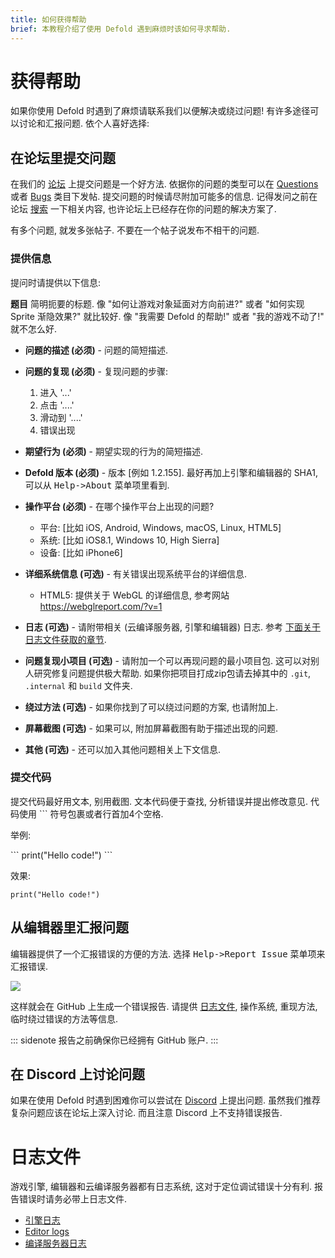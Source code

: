 ```yaml
---
title: 如何获得帮助
brief: 本教程介绍了使用 Defold 遇到麻烦时该如何寻求帮助.
---
```


# 获得帮助

如果你使用 Defold 时遇到了麻烦请联系我们以便解决或绕过问题! 有许多途径可以讨论和汇报问题. 依个人喜好选择:

## 在论坛里提交问题

在我们的 [论坛](https://forum.defold.com) 上提交问题是一个好方法. 依据你的问题的类型可以在 [Questions](https://forum.defold.com/c/questions) 或者 [Bugs](https://forum.defold.com/c/bugs) 类目下发帖. 提交问题的时候请尽附加可能多的信息. 记得发问之前在论坛 [搜索](https://forum.defold.com/search) 一下相关内容, 也许论坛上已经存在你的问题的解决方案了.

有多个问题, 就发多张帖子. 不要在一个帖子说发布不相干的问题.

### 提供信息
提问时请提供以下信息:

**题目**
简明扼要的标题. 像 "如何让游戏对象延面对方向前进?" 或者 "如何实现 Sprite 渐隐效果?" 就比较好. 像 "我需要 Defold 的帮助!" 或者 "我的游戏不动了!" 就不怎么好.

* **问题的描述 (必须)** - 问题的简短描述.

* **问题的复现 (必须)** - 复现问题的步骤:
  1. 进入 '...'
  2. 点击 '....'
  3. 滑动到 '....'
  4. 错误出现

* **期望行为 (必须)** - 期望实现的行为的简短描述.

* **Defold 版本 (必须)** - 版本 [例如 1.2.155]. 最好再加上引擎和编辑器的 SHA1, 可以从 <kbd>Help->About</kbd> 菜单项里看到.

* **操作平台 (必须)** - 在哪个操作平台上出现的问题?
  - 平台: [比如 iOS, Android, Windows, macOS, Linux, HTML5]
  - 系统: [比如 iOS8.1, Windows 10, High Sierra]
  - 设备: [比如 iPhone6]

* **详细系统信息 (可选)** - 有关错误出现系统平台的详细信息.
  - HTML5: 提供关于 WebGL 的详细信息, 参考网站 https://webglreport.com/?v=1

* **日志 (可选)** - 请附带相关 (云编译服务器, 引擎和编辑器) 日志. 参考 [下面关于日志文件获取的章节](#log-files).

* **问题复现小项目 (可选)** - 请附加一个可以再现问题的最小项目包. 这可以对别人研究修复问题提供极大帮助. 如果你把项目打成zip包请去掉其中的 `.git`, `.internal` 和 `build` 文件夹.

* **绕过方法 (可选)** - 如果你找到了可以绕过问题的方案, 也请附加上.

* **屏幕截图 (可选)** - 如果可以, 附加屏幕截图有助于描述出现的问题.

* **其他 (可选)** - 还可以加入其他问题相关上下文信息.


### 提交代码
提交代码最好用文本, 别用截图. 文本代码便于查找, 分析错误并提出修改意见. 代码使用 \`\`\` 符号包裹或者行首加4个空格.

举例:

\`\`\`
print("Hello code!")
\`\`\`

效果:

```
print("Hello code!")
```


## 从编辑器里汇报问题

编辑器提供了一个汇报错误的方便的方法. 选择 <kbd>Help->Report Issue</kbd> 菜单项来汇报错误.

![](images/getting_help/report_issue.png)

这样就会在 GitHub 上生成一个错误报告. 请提供 [日志文件](#log-files), 操作系统, 重现方法, 临时绕过错误的方法等信息.

::: sidenote
报告之前确保你已经拥有 GitHub 账户.
:::


## 在 Discord 上讨论问题

如果在使用 Defold 时遇到困难你可以尝试在 [Discord](https://www.defold.com/discord/) 上提出问题. 虽然我们推荐复杂问题应该在论坛上深入讨论. 而且注意 Discord 上不支持错误报告.


# 日志文件

游戏引擎, 编辑器和云编译服务器都有日志系统, 这对于定位调试错误十分有利. 报告错误时请务必带上日志文件.

* [引擎日志](/manuals/debugging-game-and-system-logs)
* [Editor logs](/manuals/editor#editor-logs)
* [编译服务器日志](/manuals/extensions#build-server-logs)
